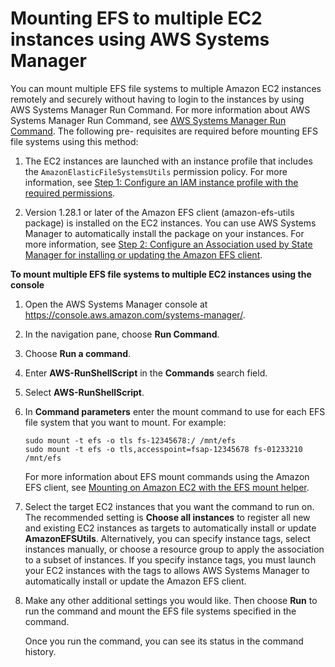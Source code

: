 # Mounting EFS to multiple EC2 instances using AWS Systems Manager<a name="mount-multiple-ec2-instances"></a>

You can mount multiple EFS file systems to multiple Amazon EC2 instances remotely and securely without having to login to the instances by using AWS Systems Manager Run Command\. For more information about AWS Systems Manager Run Command, see [AWS Systems Manager Run Command](https://docs.aws.amazon.com/systems-manager/latest/userguide/execute-remote-commands.html)\. The following pre\- requisites are required before mounting EFS file systems using this method:

1. The EC2 instances are launched with an instance profile that includes the `AmazonElasticFileSystemsUtils` permission policy\. For more information, see [Step 1: Configure an IAM instance profile with the required permissions](manage-efs-utils-with-aws-sys-manager.md#configure-sys-mgr-iam-instance-profile)\.

1. Version 1\.28\.1 or later of the Amazon EFS client \(amazon\-efs\-utils package\) is installed on the EC2 instances\. You can use AWS Systems Manager to automatically install the package on your instances\. For more information, see [Step 2: Configure an Association used by State Manager for installing or updating the Amazon EFS client](manage-efs-utils-with-aws-sys-manager.md#config-sys-mgr-association)\.

**To mount multiple EFS file systems to multiple EC2 instances using the console**

1. Open the AWS Systems Manager console at [https://console\.aws\.amazon\.com/systems\-manager/](https://console.aws.amazon.com/systems-manager/)\.

1. In the navigation pane, choose **Run Command**\.

1. Choose **Run a command**\.

1. Enter **AWS\-RunShellScript** in the **Commands** search field\.

1. Select **AWS\-RunShellScript**\.

1. In **Command parameters** enter the mount command to use for each EFS file system that you want to mount\. For example:

   ```
   sudo mount -t efs -o tls fs-12345678:/ /mnt/efs
   sudo mount -t efs -o tls,accesspoint=fsap-12345678 fs-01233210 /mnt/efs
   ```

   For more information about EFS mount commands using the Amazon EFS client, see [Mounting on Amazon EC2 with the EFS mount helper](mounting-fs-mount-helper.md#mounting-fs-mount-helper-ec2)\.

1. Select the target EC2 instances that you want the command to run on\. The recommended setting is **Choose all instances** to register all new and existing EC2 instances as targets to automatically install or update **AmazonEFSUtils**\. Alternatively, you can specify instance tags, select instances manually, or choose a resource group to apply the association to a subset of instances\. If you specify instance tags, you must launch your EC2 instances with the tags to allows AWS Systems Manager to automatically install or update the Amazon EFS client\.

1. Make any other additional settings you would like\. Then choose **Run** to run the command and mount the EFS file systems specified in the command\.

   Once you run the command, you can see its status in the command history\.